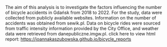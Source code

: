 The aim of this analysis is to investigate the factors influencing the number of bicycle accidents in Gdańsk from 2018 to 2022. For the study, data were collected from publicly available websites. Information on the number of accidents was obtained from sewik.pl. Data on bicycle rides were sourced from traffic intensity information provided by the City Office, and weather data were retrieved from danepubliczne.imgw.pl.
click here to view html report: https://joannakaszubowska.github.io/bicycle_reports
